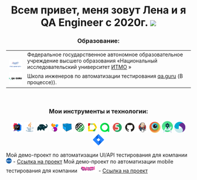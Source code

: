 <h1 align="center">Всем привет, меня зовут Лена и я QA Engineer с 2020г.</a> 
<img src="https://github.com/blackcater/blackcater/raw/main/images/Hi.gif" height="32"/></h1>

<h3 align="center">Образование: </h3>
<table width="100%" border='0'>
   <tr> 
    <td width="10%" valign="bottom"><img src="logo/itmo.png"></td><td valign="middle">Федеральное государственное автономное образовательное учреждение высшего образования «Национальный исследовательский университет <a target="_blank"  <a target="_blank" href="https://itmo.ru/">ИТМО</a> »</td></tr>
    <td width="10%" valign="bottom"><img src="logo/qaguru.jpg"></td><td valign="middle">Школа инженеров по автоматизации тестирования <a target="_blank" href="https://qa.guru">qa.guru</a> (В процессе)).</td></tr>
   </tr>
  </table>
  </br>

<h3 align="center">Мои инструменты и технологии:</h3>

<p align="center">
<a href="https://www.jetbrains.com/idea/"><img width="6%" title="IntelliJ IDEA" src="logo/Intelij_IDEA.svg"/></a> 
<a href="https://www.java.com/"><img width="6%" title="Java" src="logo/Java.svg"/></a>
<a href="https://gradle.org/"><img width="6%" title="Gradle" src="logo/Gradle.svg"/></a> 
<a href="https://selenide.org/"><img width="6%" title="Selenide" src="logo/Selenide.svg"/></a> 
<a href="https://aerokube.com/selenoid/"><img width="6%" title="Selenoid" src="logo/Selenoid.svg"/></a>
<a href="https://rest-assured.io"><img width="6%" title="REST-Assured" src="logo/RestAssured.svg"/></a>
<a href="https://github.com/allure-framework/allure2"><img width="6%" title="Allure Report" src="logo/Allure_Report.svg"/></a>
<a href="https://qameta.io"><img width="6%" title="Allure TestOps" src="logo/Allure_TO.svg"/></a>
<a href="https://junit.org/junit5/"><img width="6%" title="JUnit5" src="logo/JUnit5.svg"/></a> 
<a href="https://github.com/"><img width="6%" title="GitHub" src="logo/GitHub.svg"/></a> 
<a href="https://www.jenkins.io/"><img width="6%" title="Jenkins" src="logo/Jenkins.svg"/></a> 
<a href="https://app-automate.browserstack.com/"><img width="6%" title="BrowserStack" src="logo/Browserstack.svg"/></a>  
<a href="https://developer.android.com/studio"><img width="6%" title="Android Studio.svg" src="logo/Android_Studio.svg"/></a>   
<a href="https://appium.io"><img width="6%" title="Appium" src="logo/Appium.svg"/></a>  
<a href="https://www.atlassian.com/software/jira"><img width="6%" title="Jira" src="logo/Jira.svg"/></a>  
</p>

Мой демо-проект по автоматизации UI/API тестирования для компании [<img width="3%" title="chitai_gorod" src="logo/paw.png"/>](https://www.chitai-gorod.ru/) - [Ссылка на проект](https://github.com/AkimovaLena/qa_guru_final_project)
Мой демо-проект по автоматизации mobile тестирования для компании [<img width="10%" title="WB" src="logo/wb.png"/>](https://global.wildberries.ru/) - [Ссылка на проект](https://github.com/AkimovaLena/qa_guru_final_project_mobile)
